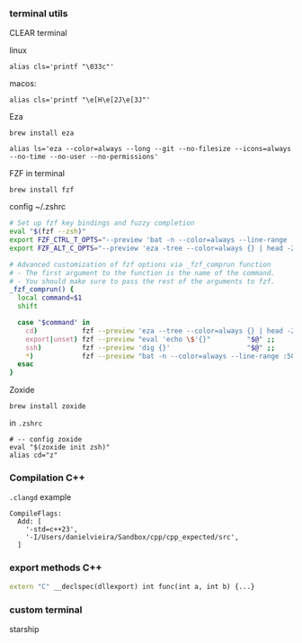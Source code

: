 ### terminal utils

CLEAR terminal

linux
```
alias cls='printf "\033c"'
```

macos:
```
alias cls='printf "\e[H\e[2J\e[3J"'
```

Eza

```
brew install eza
```

```
alias ls='eza --color=always --long --git --no-filesize --icons=always --no-time --no-user --no-permissions'
```

FZF in terminal

```
brew install fzf
```

config ~/.zshrc
```bash
# Set up fzf key bindings and fuzzy completion
eval "$(fzf --zsh)"
export FZF_CTRL_T_OPTS="--preview 'bat -n --color=always --line-range :500 {}'"
export FZF_ALT_C_OPTS="--preview 'eza -tree --color=always {} | head -200'"

# Advanced customization of fzf options via _fzf_comprun function
# - The first argument to the function is the name of the command.
# - You should make sure to pass the rest of the arguments to fzf.
_fzf_comprun() {
  local command=$1
  shift

  case "$command" in
    cd)           fzf --preview 'eza --tree --color=always {} | head -200' "$@" ;;
    export|unset) fzf --preview "eval 'echo \$'{}"         "$@" ;;
    ssh)          fzf --preview 'dig {}'                   "$@" ;;
    *)            fzf --preview "bat -n --color=always --line-range :500 {}" "$@" ;;
  esac
}
```

Zoxide

```
brew install zoxide
```

in `.zshrc`

```
# -- config zoxide
eval "$(zoxide init zsh)"
alias cd="z"
```

### Compilation C++

`.clangd` example
```
CompileFlags:
  Add: [ 
    '-std=c++23',
    '-I/Users/danielvieira/Sandbox/cpp/cpp_expected/src',
  ]
```

### export methods C++
```cpp
extern "C" __declspec(dllexport) int func(int a, int b) {...}
```

### custom terminal
starship
